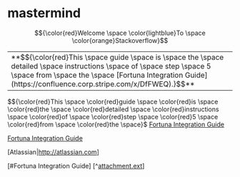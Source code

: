 # mastermind

$${\color{red}Welcome \space \color{lightblue}To \space \color{orange}Stackoverflow}$$

<table><tr><td>**$${\color{red}This \space guide \space is \space the \space detailed \space instructions \space of \space step \space 5 \space from \space the \space
 [Fortuna Integration Guide](https://confluence.corp.stripe.com/x/DfFWEQ).}$$**</td></tr></table>
 
$${\color{red}This \space \color{red}guide \space \color{red}is \space \color{red}the \space \color{red}detailed \space \color{red}instructions \space \color{red}of \space \color{red}step \space \color{red}5 \space \color{red}from \space \color{red}the \space}$ [Fortuna Integration Guide](https://confluence.corp.stripe.com/x/DfFWEQ)


[Fortuna Integration Guide](https://confluence.corp.stripe.com/x/DfFWEQ)

[Atlassian|http://atlassian.com]


[#Fortuna Integration Guide]
[^[attachment.ext](https://confluence.corp.stripe.com/x/DfFWEQ)]
